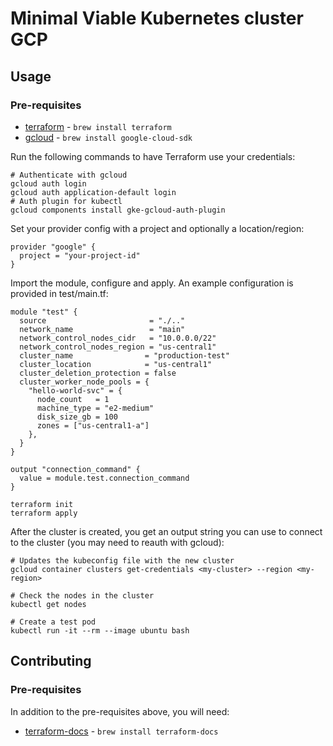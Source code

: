 # Minimal Viable Kubernetes cluster GCP

## Usage

### Pre-requisites
- [terraform](https://github.com/hashicorp/terraform) - `brew install terraform`
- [gcloud](https://cloud.google.com/sdk/docs/install) - `brew install google-cloud-sdk`

Run the following commands to have Terraform use your credentials:

```shell
# Authenticate with gcloud
gcloud auth login
gcloud auth application-default login
# Auth plugin for kubectl
gcloud components install gke-gcloud-auth-plugin
```

Set your provider config with a project and optionally a location/region:

```hcl
provider "google" {
  project = "your-project-id"
}
```

Import the module, configure and apply. An example configuration is provided in test/main.tf:

```hcl
module "test" {
  source                       = "./.."
  network_name                 = "main"
  network_control_nodes_cidr   = "10.0.0.0/22"
  network_control_nodes_region = "us-central1"
  cluster_name                = "production-test"
  cluster_location            = "us-central1"
  cluster_deletion_protection = false
  cluster_worker_node_pools = {
    "hello-world-svc" = {
      node_count   = 1
      machine_type = "e2-medium"
      disk_size_gb = 100
      zones = ["us-central1-a"]
    },
  }
}

output "connection_command" {
  value = module.test.connection_command
}
```

```shell
terraform init
terraform apply
```

After the cluster is created, you get an output string you can use to connect to the cluster (you may need to reauth with gcloud):

```shell
# Updates the kubeconfig file with the new cluster
gcloud container clusters get-credentials <my-cluster> --region <my-region>

# Check the nodes in the cluster
kubectl get nodes

# Create a test pod
kubectl run -it --rm --image ubuntu bash
```

## Contributing

### Pre-requisites
In addition to the pre-requisites above, you will need:
 - [terraform-docs](https://terraform-docs.io/user-guide/introduction/) - `brew install terraform-docs`